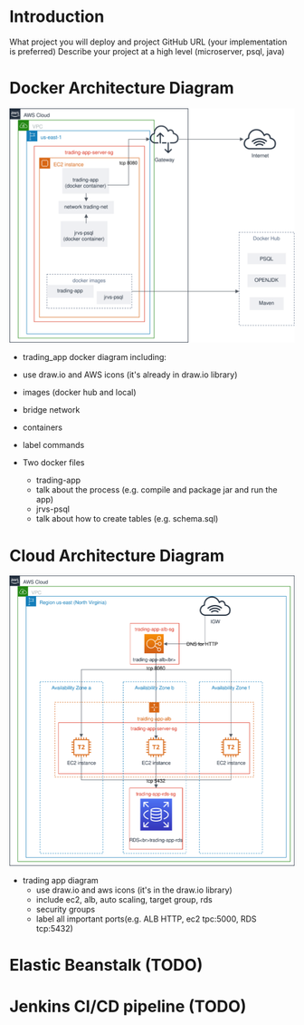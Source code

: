 # Introduction
What project you will deploy and project GitHub URL (your implementation is preferred)
Describe your project at a high level (microserver, psql, java)

# Docker Architecture Diagram
![docker architecture](https://github.com/MiriamEA/cloud_DevOps/blob/master/assets/trading-app-docker.svg)
- trading_app docker diagram including:
 - use draw.io and AWS icons (it's already in draw.io library)
 - images (docker hub and local)
 - bridge network
 - containers
 - label commands

- Two docker files
  - trading-app
   - talk about the process (e.g. compile and package jar and run the app)
  - jrvs-psql
   - talk about how to create tables (e.g. schema.sql)

# Cloud Architecture Diagram
![cloud architecture](https://github.com/MiriamEA/cloud_DevOps/blob/master/assets/trading-app-aws.svg)
- trading app diagram
  - use draw.io and aws icons (it's in the draw.io library)
  - include ec2, alb, auto scaling, target group, rds
  - security groups
  - label all important ports(e.g. ALB HTTP, ec2 tpc:5000, RDS tcp:5432)
  
# Elastic Beanstalk (TODO)
# Jenkins CI/CD pipeline (TODO)
